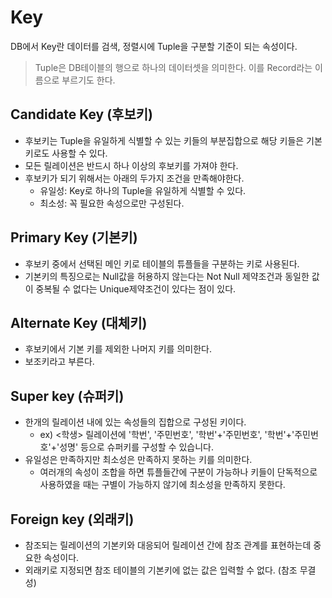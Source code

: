# Key
DB에서 Key란 데이터를 검색, 정렬시에 Tuple을 구분할 기준이 되는 속성이다.

> Tuple은 DB테이블의 행으로 하나의 데이터셋을 의미한다. 이를 Record라는 이름으로 부르기도 한다.
>

## Candidate Key (후보키)

- 후보키는 Tuple을 유일하게 식별할 수 있는 키들의 부분집합으로 해당 키들은 기본키로도 사용할 수 있다.
- 모든 릴레이션은 반드시 하나 이상의 후보키를 가져야 한다.
- 후보키가 되기 위해서는 아래의 두가지 조건을 만족해야한다.
    - 유일성: Key로 하나의 Tuple을 유일하게 식별할 수 있다.
    - 최소성: 꼭 필요한 속성으로만 구성된다.

## Primary Key (기본키)

- 후보키 중에서 선택된 메인 키로 테이블의 튜플들을 구분하는 키로 사용된다.
- 기본키의 특징으로는 Null값을 허용하지 않는다는 Not Null 제약조건과 동일한 값이 중복될 수 없다는 Unique제약조건이 있다는 점이 있다.

## Alternate Key (대체키)

- 후보키에서 기본 키를 제외한 나머지 키를 의미한다.
- 보조키라고 부른다.

## Super key (슈퍼키)

- 한개의 릴레이션 내에 있는 속성들의 집합으로 구성된 키이다.
    - ex) <학생> 릴레이션에 '학번', '주민번호', '학번'+'주민번호', '학번'+'주민번호'+'성명' 등으로 슈퍼키를 구성할 수 있습니다.
- 유일성은 만족하지만 최소성은 만족하지 못하는 키를 의미한다.
    - 여러개의 속성이 조합을 하면 튜플들간에 구분이 가능하나 키들이 단독적으로 사용하였을 때는 구별이 가능하지 않기에 최소성을 만족하지 못한다.

## Foreign key (외래키)

- 참조되는 릴레이션의 기본키와 대응되어 릴레이션 간에 참조 관계를 표현하는데 중요한 속성이다.
- 외래키로 지정되면 참조 테이블의 기본키에 없는 값은 입력할 수 없다. (참조 무결성)
